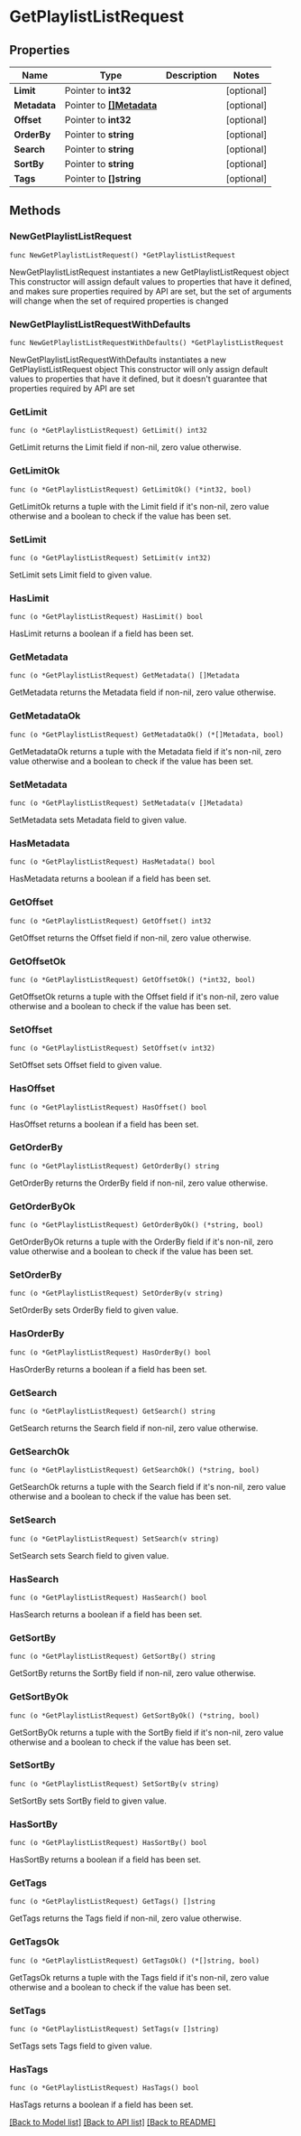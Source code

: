 # GetPlaylistListRequest

## Properties

Name | Type | Description | Notes
------------ | ------------- | ------------- | -------------
**Limit** | Pointer to **int32** |  | [optional] 
**Metadata** | Pointer to [**[]Metadata**](Metadata.md) |  | [optional] 
**Offset** | Pointer to **int32** |  | [optional] 
**OrderBy** | Pointer to **string** |  | [optional] 
**Search** | Pointer to **string** |  | [optional] 
**SortBy** | Pointer to **string** |  | [optional] 
**Tags** | Pointer to **[]string** |  | [optional] 

## Methods

### NewGetPlaylistListRequest

`func NewGetPlaylistListRequest() *GetPlaylistListRequest`

NewGetPlaylistListRequest instantiates a new GetPlaylistListRequest object
This constructor will assign default values to properties that have it defined,
and makes sure properties required by API are set, but the set of arguments
will change when the set of required properties is changed

### NewGetPlaylistListRequestWithDefaults

`func NewGetPlaylistListRequestWithDefaults() *GetPlaylistListRequest`

NewGetPlaylistListRequestWithDefaults instantiates a new GetPlaylistListRequest object
This constructor will only assign default values to properties that have it defined,
but it doesn't guarantee that properties required by API are set

### GetLimit

`func (o *GetPlaylistListRequest) GetLimit() int32`

GetLimit returns the Limit field if non-nil, zero value otherwise.

### GetLimitOk

`func (o *GetPlaylistListRequest) GetLimitOk() (*int32, bool)`

GetLimitOk returns a tuple with the Limit field if it's non-nil, zero value otherwise
and a boolean to check if the value has been set.

### SetLimit

`func (o *GetPlaylistListRequest) SetLimit(v int32)`

SetLimit sets Limit field to given value.

### HasLimit

`func (o *GetPlaylistListRequest) HasLimit() bool`

HasLimit returns a boolean if a field has been set.

### GetMetadata

`func (o *GetPlaylistListRequest) GetMetadata() []Metadata`

GetMetadata returns the Metadata field if non-nil, zero value otherwise.

### GetMetadataOk

`func (o *GetPlaylistListRequest) GetMetadataOk() (*[]Metadata, bool)`

GetMetadataOk returns a tuple with the Metadata field if it's non-nil, zero value otherwise
and a boolean to check if the value has been set.

### SetMetadata

`func (o *GetPlaylistListRequest) SetMetadata(v []Metadata)`

SetMetadata sets Metadata field to given value.

### HasMetadata

`func (o *GetPlaylistListRequest) HasMetadata() bool`

HasMetadata returns a boolean if a field has been set.

### GetOffset

`func (o *GetPlaylistListRequest) GetOffset() int32`

GetOffset returns the Offset field if non-nil, zero value otherwise.

### GetOffsetOk

`func (o *GetPlaylistListRequest) GetOffsetOk() (*int32, bool)`

GetOffsetOk returns a tuple with the Offset field if it's non-nil, zero value otherwise
and a boolean to check if the value has been set.

### SetOffset

`func (o *GetPlaylistListRequest) SetOffset(v int32)`

SetOffset sets Offset field to given value.

### HasOffset

`func (o *GetPlaylistListRequest) HasOffset() bool`

HasOffset returns a boolean if a field has been set.

### GetOrderBy

`func (o *GetPlaylistListRequest) GetOrderBy() string`

GetOrderBy returns the OrderBy field if non-nil, zero value otherwise.

### GetOrderByOk

`func (o *GetPlaylistListRequest) GetOrderByOk() (*string, bool)`

GetOrderByOk returns a tuple with the OrderBy field if it's non-nil, zero value otherwise
and a boolean to check if the value has been set.

### SetOrderBy

`func (o *GetPlaylistListRequest) SetOrderBy(v string)`

SetOrderBy sets OrderBy field to given value.

### HasOrderBy

`func (o *GetPlaylistListRequest) HasOrderBy() bool`

HasOrderBy returns a boolean if a field has been set.

### GetSearch

`func (o *GetPlaylistListRequest) GetSearch() string`

GetSearch returns the Search field if non-nil, zero value otherwise.

### GetSearchOk

`func (o *GetPlaylistListRequest) GetSearchOk() (*string, bool)`

GetSearchOk returns a tuple with the Search field if it's non-nil, zero value otherwise
and a boolean to check if the value has been set.

### SetSearch

`func (o *GetPlaylistListRequest) SetSearch(v string)`

SetSearch sets Search field to given value.

### HasSearch

`func (o *GetPlaylistListRequest) HasSearch() bool`

HasSearch returns a boolean if a field has been set.

### GetSortBy

`func (o *GetPlaylistListRequest) GetSortBy() string`

GetSortBy returns the SortBy field if non-nil, zero value otherwise.

### GetSortByOk

`func (o *GetPlaylistListRequest) GetSortByOk() (*string, bool)`

GetSortByOk returns a tuple with the SortBy field if it's non-nil, zero value otherwise
and a boolean to check if the value has been set.

### SetSortBy

`func (o *GetPlaylistListRequest) SetSortBy(v string)`

SetSortBy sets SortBy field to given value.

### HasSortBy

`func (o *GetPlaylistListRequest) HasSortBy() bool`

HasSortBy returns a boolean if a field has been set.

### GetTags

`func (o *GetPlaylistListRequest) GetTags() []string`

GetTags returns the Tags field if non-nil, zero value otherwise.

### GetTagsOk

`func (o *GetPlaylistListRequest) GetTagsOk() (*[]string, bool)`

GetTagsOk returns a tuple with the Tags field if it's non-nil, zero value otherwise
and a boolean to check if the value has been set.

### SetTags

`func (o *GetPlaylistListRequest) SetTags(v []string)`

SetTags sets Tags field to given value.

### HasTags

`func (o *GetPlaylistListRequest) HasTags() bool`

HasTags returns a boolean if a field has been set.


[[Back to Model list]](../README.md#documentation-for-models) [[Back to API list]](../README.md#documentation-for-api-endpoints) [[Back to README]](../README.md)


